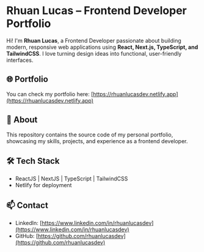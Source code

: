 # Rhuan Lucas – Frontend Developer Portfolio

Hi! I'm **Rhuan Lucas**, a Frontend Developer passionate about building modern, responsive web applications using **React, Next.js, TypeScript, and TailwindCSS**. I love turning design ideas into functional, user-friendly interfaces.

## 🌐 Portfolio
You can check my portfolio here: [https://rhuanlucasdev.netlify.app](https://rhuanlucasdev.netlify.app)

## 🚀 About
This repository contains the source code of my personal portfolio, showcasing my skills, projects, and experience as a frontend developer.

## 🛠 Tech Stack
- ReactJS | NextJS | TypeScript | TailwindCSS
- Netlify for deployment

## 📫 Contact
- LinkedIn: [https://www.linkedin.com/in/rhuanlucasdev](https://www.linkedin.com/in/rhuanlucasdev)  
- GitHub: [https://github.com/rhuanlucasdev](https://github.com/rhuanlucasdev)

